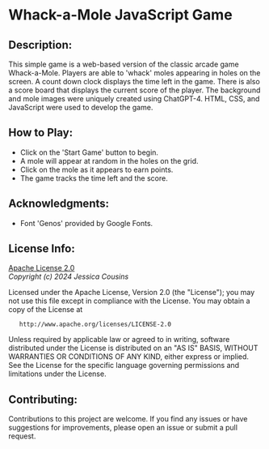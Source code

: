 # Whack-a-Mole JavaScript Game

## Description:

This simple game is a web-based version of the classic arcade game Whack-a-Mole. Players are able to 'whack' moles appearing in holes on the screen. A count down clock displays the time left in the game. There is also a score board that displays the current score of the player. The background and mole images were uniquely created using ChatGPT-4. HTML, CSS, and JavaScript were used to develop the game.

## How to Play:

- Click on the 'Start Game' button to begin.
- A mole will appear at random in the holes on the grid.
- Click on the mole as it appears to earn points.
- The game tracks the time left and the score.

## Acknowledgments:

- Font 'Genos' provided by Google Fonts.

## License Info:

[Apache License 2.0](https://choosealicense.com/licenses/apache-2.0/)  
_Copyright (c) 2024 Jessica Cousins_

Licensed under the Apache License, Version 2.0 (the "License");
you may not use this file except in compliance with the License.
You may obtain a copy of the License at

       http://www.apache.org/licenses/LICENSE-2.0

Unless required by applicable law or agreed to in writing, software
distributed under the License is distributed on an "AS IS" BASIS,
WITHOUT WARRANTIES OR CONDITIONS OF ANY KIND, either express or implied.
See the License for the specific language governing permissions and
limitations under the License.

## Contributing:

Contributions to this project are welcome. If you find any issues or have suggestions for improvements, please open an issue or submit a pull request.
